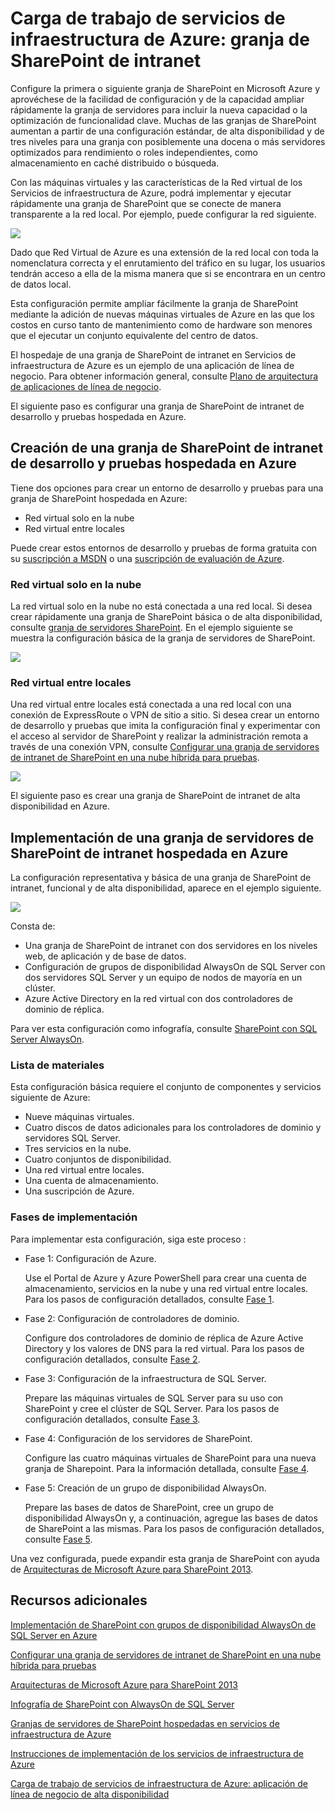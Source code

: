 <properties
	pageTitle="Carga de trabajo de servicios de infraestructura de Azure: granja de SharePoint de intranet"
	description="Obtenga información sobre el valor de granja de SharePoint de intranet implementada en Azure, cómo configurar un entorno de desarrollo y pruebas y cómo implementar una configuración de producción de alta disponibilidad."
	services="virtual-machines"
	documentationCenter=""
	authors="JoeDavies-MSFT"
	manager="timlt"
	editor=""
	tags="azure-service-management"/>

<tags
	ms.service="virtual-machines"
	ms.workload="infrastructure-services"
	ms.tgt_pltfrm="vm-windows-sharepoint"
	ms.devlang="na"
	ms.topic="article"
	ms.date="08/11/2015"
	ms.author="josephd"/>

# Carga de trabajo de servicios de infraestructura de Azure: granja de SharePoint de intranet

Configure la primera o siguiente granja de SharePoint en Microsoft Azure y aprovéchese de la facilidad de configuración y de la capacidad ampliar rápidamente la granja de servidores para incluir la nueva capacidad o la optimización de funcionalidad clave. Muchas de las granjas de SharePoint aumentan a partir de una configuración estándar, de alta disponibilidad y de tres niveles para una granja con posiblemente una docena o más servidores optimizados para rendimiento o roles independientes, como almacenamiento en caché distribuido o búsqueda.

Con las máquinas virtuales y las características de la Red virtual de los Servicios de infraestructura de Azure, podrá implementar y ejecutar rápidamente una granja de SharePoint que se conecte de manera transparente a la red local. Por ejemplo, puede configurar la red siguiente.

![](./media/virtual-machines-workload-intranet-sharepoint-farm/workload-spsqlao.png)

Dado que Red Virtual de Azure es una extensión de la red local con toda la nomenclatura correcta y el enrutamiento del tráfico en su lugar, los usuarios tendrán acceso a ella de la misma manera que si se encontrara en un centro de datos local.

Esta configuración permite ampliar fácilmente la granja de SharePoint mediante la adición de nuevas máquinas virtuales de Azure en las que los costos en curso tanto de mantenimiento como de hardware son menores que el ejecutar un conjunto equivalente del centro de datos.

El hospedaje de una granja de SharePoint de intranet en Servicios de infraestructura de Azure es un ejemplo de una aplicación de línea de negocio. Para obtener información general, consulte [Plano de arquitectura de aplicaciones de línea de negocio](http://msdn.microsoft.com/dn630664).

El siguiente paso es configurar una granja de SharePoint de intranet de desarrollo y pruebas hospedada en Azure.

## Creación de una granja de SharePoint de intranet de desarrollo y pruebas hospedada en Azure

Tiene dos opciones para crear un entorno de desarrollo y pruebas para una granja de SharePoint hospedada en Azure:

- Red virtual solo en la nube
- Red virtual entre locales

Puede crear estos entornos de desarrollo y pruebas de forma gratuita con su [suscripción a MSDN](http://azure.microsoft.com/pricing/member-offers/msdn-benefits/) o una [suscripción de evaluación de Azure](http://azure.microsoft.com/pricing/free-trial/).

### Red virtual solo en la nube

La red virtual solo en la nube no está conectada a una red local. Si desea crear rápidamente una granja de SharePoint básica o de alta disponibilidad, consulte [granja de servidores SharePoint](virtual-machines-sharepoint-farm-azure-preview.md). En el ejemplo siguiente se muestra la configuración básica de la granja de servidores de SharePoint.

![](./media/virtual-machines-workload-intranet-sharepoint-farm/SPFarm_Basic.png)

### Red virtual entre locales

Una red virtual entre locales está conectada a una red local con una conexión de ExpressRoute o VPN de sitio a sitio. Si desea crear un entorno de desarrollo y pruebas que imita la configuración final y experimentar con el acceso al servidor de SharePoint y realizar la administración remota a través de una conexión VPN, consulte [Configurar una granja de servidores de intranet de SharePoint en una nube híbrida para pruebas](../virtual-network/virtual-networks-setup-sharepoint-hybrid-cloud-testing.md).

![](./media/virtual-machines-workload-intranet-sharepoint-farm/CreateSPFarmHybridCloud.png)

El siguiente paso es crear una granja de SharePoint de intranet de alta disponibilidad en Azure.

## Implementación de una granja de servidores de SharePoint de intranet hospedada en Azure

La configuración representativa y básica de una granja de SharePoint de intranet, funcional y de alta disponibilidad, aparece en el ejemplo siguiente.

![](./media/virtual-machines-workload-intranet-sharepoint-farm/workload-spsqlao.png)

Consta de:

- Una granja de SharePoint de intranet con dos servidores en los niveles web, de aplicación y de base de datos.
- Configuración de grupos de disponibilidad AlwaysOn de SQL Server con dos servidores SQL Server y un equipo de nodos de mayoría en un clúster.
- Azure Active Directory en la red virtual con dos controladores de dominio de réplica.

Para ver esta configuración como infografía, consulte [SharePoint con SQL Server AlwaysOn](http://go.microsoft.com/fwlink/?LinkId=394788).

### Lista de materiales

Esta configuración básica requiere el conjunto de componentes y servicios siguiente de Azure:

- Nueve máquinas virtuales.
- Cuatro discos de datos adicionales para los controladores de dominio y servidores SQL Server.
- Tres servicios en la nube.
- Cuatro conjuntos de disponibilidad.
- Una red virtual entre locales.
- Una cuenta de almacenamiento.
- Una suscripción de Azure.

### Fases de implementación

Para implementar esta configuración, siga este proceso :

- Fase 1: Configuración de Azure.

	Use el Portal de Azure y Azure PowerShell para crear una cuenta de almacenamiento, servicios en la nube y una red virtual entre locales. Para los pasos de configuración detallados, consulte [Fase 1](virtual-machines-workload-intranet-sharepoint-phase1.md).

- Fase 2: Configuración de controladores de dominio.

	Configure dos controladores de dominio de réplica de Azure Active Directory y los valores de DNS para la red virtual. Para los pasos de configuración detallados, consulte [Fase 2](virtual-machines-workload-intranet-sharepoint-phase2.md).

- Fase 3: Configuración de la infraestructura de SQL Server.

	Prepare las máquinas virtuales de SQL Server para su uso con SharePoint y cree el clúster de SQL Server. Para los pasos de configuración detallados, consulte [Fase 3](virtual-machines-workload-intranet-sharepoint-phase3.md).

- Fase 4: Configuración de los servidores de SharePoint.

	Configure las cuatro máquinas virtuales de SharePoint para una nueva granja de Sharepoint. Para la información detallada, consulte [Fase 4](virtual-machines-workload-intranet-sharepoint-phase4.md).

- Fase 5: Creación de un grupo de disponibilidad AlwaysOn.

	Prepare las bases de datos de SharePoint, cree un grupo de disponibilidad AlwaysOn y, a continuación, agregue las bases de datos de SharePoint a las mismas. Para los pasos de configuración detallados, consulte [Fase 5](virtual-machines-workload-intranet-sharepoint-phase5.md).

Una vez configurada, puede expandir esta granja de SharePoint con ayuda de [Arquitecturas de Microsoft Azure para SharePoint 2013](http://technet.microsoft.com/library/dn635309.aspx).

## Recursos adicionales

[Implementación de SharePoint con grupos de disponibilidad AlwaysOn de SQL Server en Azure](virtual-machines-workload-deploy-spsqlao-overview.md)

[Configurar una granja de servidores de intranet de SharePoint en una nube híbrida para pruebas](../virtual-network/virtual-networks-setup-sharepoint-hybrid-cloud-testing.md)

[Arquitecturas de Microsoft Azure para SharePoint 2013](https://technet.microsoft.com/library/dn635309.aspx)

[Infografía de SharePoint con AlwaysOn de SQL Server](http://go.microsoft.com/fwlink/?LinkId=394788)

[Granjas de servidores de SharePoint hospedadas en servicios de infraestructura de Azure](virtual-machines-sharepoint-infrastructure-services.md)

[Instrucciones de implementación de los servicios de infraestructura de Azure](virtual-machines-infrastructure-services-implementation-guidelines.md)

[Carga de trabajo de servicios de infraestructura de Azure: aplicación de línea de negocio de alta disponibilidad](virtual-machines-workload-high-availability-lob-application.md)

<!---HONumber=August15_HO8-->